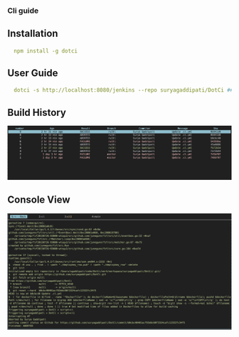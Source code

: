 ### Cli guide
## Installation

```yaml
  npm install -g dotci
```
## User Guide

```yaml
  dotci -s http://localhost:8080/jenkins --repo suryagaddipati/DotCi ##repo defaults to current if not specified
```

## Build History
   ![History](screenshots/cli-history.png)
## Console View
   ![History](screenshots/cli-console.png)
